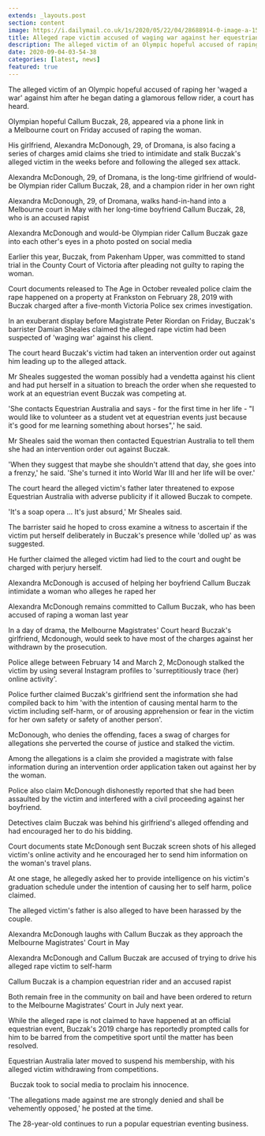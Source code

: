 ```yaml
---
extends: _layouts.post
section: content
image: https://i.dailymail.co.uk/1s/2020/05/22/04/28688914-0-image-a-15_1590119845737.jpg 
title: Alleged rape victim accused of waging war against her equestrian rider attacker 
description: The alleged victim of an Olympic hopeful accused of raping her waged a war against him after he began dating a glamorous fellow rider, a court has heard.  
date: 2020-09-04-03-54-38 
categories: [latest, news] 
featured: true 
--- 
```

The alleged victim of an Olympic hopeful accused of raping her 'waged a war' against him after he began dating a glamorous fellow rider, a court has heard. 

Olympian hopeful Callum Buczak, 28, appeared via a phone link in a Melbourne court on Friday accused of raping the woman. 

His girlfriend, Alexandra McDonough, 29, of Dromana, is also facing a series of charges amid claims she tried to intimidate and stalk Buczak's alleged victim in the weeks before and following the alleged sex attack. 

Alexandra McDonough, 29, of Dromana, is the long-time girlfriend of would-be Olympian rider Callum Buczak, 28, and a champion rider in her own right

Alexandra McDonough, 29, of Dromana, walks hand-in-hand into a Melbourne court in May with her long-time boyfriend Callum Buczak, 28, who is an accused rapist

Alexandra McDonough and would-be Olympian rider Callum Buczak gaze into each other's eyes in a photo posted on social media 

Earlier this year, Buczak, from Pakenham Upper, was committed to stand trial in the County Court of Victoria after pleading not guilty to raping the woman. 

Court documents released to The Age in October revealed police claim the rape happened on a property at Frankston on February 28, 2019 with Buczak charged after a five-month Victoria Police sex crimes investigation.  

In an exuberant display before Magistrate Peter Riordan on Friday, Buczak's barrister Damian Sheales claimed the alleged rape victim had been suspected of 'waging war' against his client. 

The court heard Buczak's victim had taken an intervention order out against him leading up to the alleged attack. 

Mr Sheales suggested the woman possibly had a vendetta against his client and had put herself in a situation to breach the order when she requested to work at an equestrian event Buczak was competing at.  

'She contacts Equestrian Australia and says - for the first time in her life - "I would like to volunteer as a student vet at equestrian events just because it's good for me learning something about horses",' he said.  

Mr Sheales said the woman then contacted Equestrian Australia to tell them she had an intervention order out against Buczak.

'When they suggest that maybe she shouldn't attend that day, she goes into a frenzy,' he said. 'She's turned it into World War III and her life will be over.'

The court heard the alleged victim's father later threatened to expose Equestrian Australia with adverse publicity if it allowed Buczak to compete. 

'It's a soap opera ... It's just absurd,' Mr Sheales said.

The barrister said he hoped to cross examine a witness to ascertain if the victim put herself deliberately in Buczak's presence while 'dolled up' as was suggested. 

He further claimed the alleged victim had lied to the court and ought be charged with perjury herself. 

Alexandra McDonough is accused of helping her boyfriend Callum Buczak intimidate a woman who alleges he raped her 

Alexandra McDonough remains committed to Callum Buczak, who has been accused of raping a woman last year 

In a day of drama, the Melbourne Magistrates' Court heard Buczak's girlfriend, Mcdonough, would seek to have most of the charges against her withdrawn by the prosecution. 

Police allege between February 14 and March 2, McDonough stalked the victim by using several Instagram profiles to 'surreptitiously trace (her) online activity'. 

Police further claimed Buczak's girlfriend sent the information she had compiled back to him 'with the intention of causing mental harm to the victim including self-harm, or of arousing apprehension or fear in the victim for her own safety or safety of another person'.

McDonough, who denies the offending, faces a swag of charges for allegations she perverted the course of justice and stalked the victim. 

Among the allegations is a claim she provided a magistrate with false information during an intervention order application taken out against her by the woman. 

Police also claim McDonough dishonestly reported that she had been assaulted by the victim and interfered with a civil proceeding against her boyfriend. 

Detectives claim Buczak was behind his girlfriend's alleged offending and had encouraged her to do his bidding. 

Court documents state McDonough sent Buczak screen shots of his alleged victim's online activity and he encouraged her to send him information on the woman's travel plans.

At one stage, he allegedly asked her to provide intelligence on his victim's graduation schedule under the intention of causing her to self harm, police claimed. 

The alleged victim's father is also alleged to have been harassed by the couple. 

Alexandra McDonough laughs with Callum Buczak as they approach the Melbourne Magistrates' Court in May

Alexandra McDonough and Callum Buczak are accused of trying to drive his alleged rape victim to self-harm 

 Callum Buczak is a champion equestrian rider and an accused rapist 

Both remain free in the community on bail and have been ordered to return to the Melbourne Magistrates’ Court in July next year.

While the alleged rape is not claimed to have happened at an official equestrian event, Buczak's 2019 charge has reportedly prompted calls for him to be barred from the competitive sport until the matter has been resolved. 

Equestrian Australia later moved to suspend his membership, with his alleged victim withdrawing from competitions.

 Buczak took to social media to proclaim his innocence. 

'The allegations made against me are strongly denied and shall be vehemently opposed,' he posted at the time. 

The 28-year-old continues to run a popular equestrian eventing business. 

